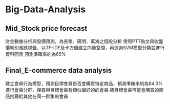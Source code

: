 # Big-Data-Analysis

## Mid_Stock price forecast
財金數據分析與股價預測，為長榮、陽明、萬海之個股分析
使用PTT貼文與收盤價判別漲跌標籤，以TF-IDF及卡方值建立向量空間，再透過SVM模型分類並進行資料回測
預測準確率約為65%

## Final_E-commerce data analysis
建立會員行為模型，預測目標會員是否會購買特定商品，預測準確率約為84.3%
進行會員分群，搜尋與目標會員有類似偏好的的會員
將目標會員可能會購買的商品推薦給其他在同一群集的會員
